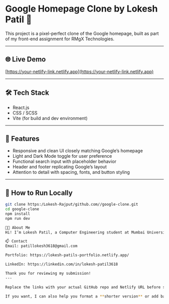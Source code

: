 # Google Homepage Clone by Lokesh Patil 🚀

This project is a pixel-perfect clone of the Google homepage, built as part of my front-end assignment for RMgX Technologies.

---

## 🌐 Live Demo  
[https://your-netlify-link.netlify.app](https://your-netlify-link.netlify.app)

---

## 🛠 Tech Stack  
- React.js  
- CSS / SCSS  
- Vite (for build and dev environment)

---

## 🎯 Features  
- Responsive and clean UI closely matching Google’s homepage  
- Light and Dark Mode toggle for user preference  
- Functional search input with placeholder behavior  
- Header and footer replicating Google’s layout  
- Attention to detail with spacing, fonts, and button styling  

---

## 🚀 How to Run Locally

```bash
git clone https:/Lokesh-Rajput/github.com//google-clone.git
cd google-clone
npm install
npm run dev

👨‍💻 About Me
Hi! I’m Lokesh Patil, a Computer Engineering student at Mumbai University passionate about clean code and building user-friendly interfaces. This project demonstrates my frontend skills and attention to UI/UX details.

📫 Contact
Email: patillokesh3618@gmail.com

Portfolio: https://lokesh-patils-portfolio.netlify.app/

LinkedIn: https://linkedin.com/in/lokesh-patil3618

Thank you for reviewing my submission!
---

Replace the links with your actual GitHub repo and Netlify URL before submission. This README will show your professionalism and make it easy for evaluators to navigate your work.  

If you want, I can also help you format a **shorter version** or add badges for “React,” “Netlify,” etc. Just ask!
